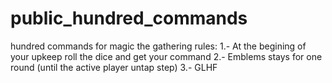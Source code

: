 # public_hundred_commands
hundred commands for magic the gathering
rules:
1.- At the begining of your upkeep roll the dice and get your command
2.- Emblems stays for one round (until the active player untap step)
3.- GLHF
